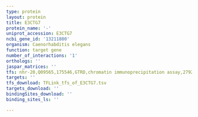 ```yaml
---
type: protein
layout: protein
title: E3CTG7
protein_name: '-'
uniprot_accession: E3CTG7
ncbi_gene_id: '13211880'
organism: Caenorhabditis elegans
function: target gene
number_of_interactions: '1'
orthologs: ''
jaspar_matrices: ''
tfs: nhr-20,Q09565,175546,GTRD,chromatin immunoprecipitation assay,27924024%5Buid%5D,No
targets: ''
tfs_download: TFLink_tfs_of_E3CTG7.tsv
targets_download: ''
bindingSites_download: ''
binding_sites_ls: ''

---
```


